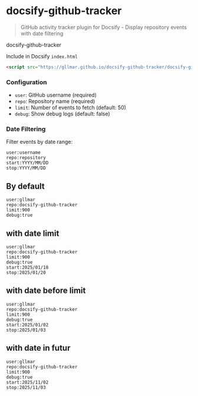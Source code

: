 # docsify-github-tracker

> GitHub activity tracker plugin for Docsify - Display repository events with date filtering


docsify-github-tracker

Include in Docsify `index.html`

```html
<script src="https://gllmar.github.io/docsify-github-tracker/docsify-github-tracker.js"></script>
```



### Configuration

- `user`: GitHub username (required)
- `repo`: Repository name (required) 
- `limit`: Number of events to fetch (default: 50)
- `debug`: Show debug logs (default: false)

### Date Filtering

Filter events by date range:

```githubtracker 
user:username
repo:repository
start:YYYY/MM/DD
stop:YYYY/MM/DD
```


## By default

```githubtracker
user:gllmar
repo:docsify-github-tracker
limit:900
debug:true
```


## with date limit

```githubtracker
user:gllmar
repo:docsify-github-tracker
limit:900
debug:true
start:2025/01/18
stop:2025/01/20
```
## with date before limit 

```githubtracker
user:gllmar
repo:docsify-github-tracker
limit:900
debug:true
start:2025/01/02
stop:2025/01/03
```
## with date in futur 

```githubtracker
user:gllmar
repo:docsify-github-tracker
limit:900
debug:true
start:2025/11/02
stop:2025/11/03
```